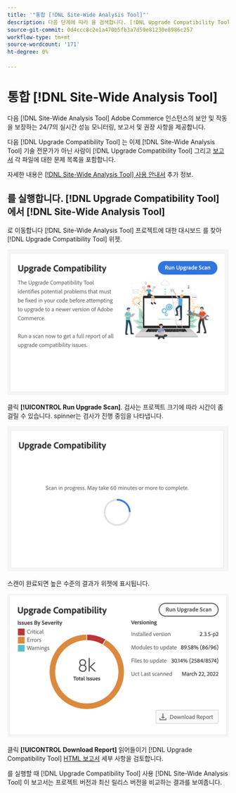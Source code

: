 ```yaml
---
title: '"통합 [!DNL Site-Wide Analysis Tool]"'
description: 다음 단계에 따라 을 검색합니다. [!DNL Upgrade Compatibility Tool] 보고서 출처 [!DNL Site-Wide Analysis Tool] 대시보드 를 사용하십시오.
source-git-commit: 0d4ccc8c2e1a470b5fb3a7d59e81230e8986c257
workflow-type: tm+mt
source-wordcount: '171'
ht-degree: 0%

---
```



# 통합 [!DNL Site-Wide Analysis Tool]

다음 [!DNL Site-Wide Analysis Tool] Adobe Commerce 인스턴스의 보안 및 작동을 보장하는 24/7의 실시간 성능 모니터링, 보고서 및 권장 사항을 제공합니다.

다음 [!DNL Upgrade Compatibility Tool] 는 이제 [!DNL Site-Wide Analysis Tool] 기술 전문가가 아닌 사람이 [!DNL Upgrade Compatibility Tool] 그리고 [보고서](../upgrade-compatibility-tool/reports.md) 각 파일에 대한 문제 목록을 포함합니다.

자세한 내용은 [[!DNL Site-Wide Analysis Tool] 사용 안내서](https://docs.magento.com/user-guide/reports/site-wide-analysis-tool.html) 추가 정보.

## 를 실행합니다. [!DNL Upgrade Compatibility Tool] 에서 [!DNL Site-Wide Analysis Tool]

로 이동합니다 [!DNL Site-Wide Analysis Tool] 프로젝트에 대한 대시보드 를 찾아 [!DNL Upgrade Compatibility Tool] 위젯.

![UCT SWAT 위젯 - 초기](../../assets/upgrade-guide/uct-swat-initial.png)

클릭 **[!UICONTROL Run Upgrade Scan]**. 검사는 프로젝트 크기에 따라 시간이 좀 걸릴 수 있습니다. spinner는 검사가 진행 중임을 나타냅니다.

![UCT SWAT 위젯 - 진행 중](../../assets/upgrade-guide/uct-swat-progress.png)

스캔이 완료되면 높은 수준의 결과가 위젯에 표시됩니다.

![UCT SWAT 위젯 - 결과](../../assets/upgrade-guide/uct-swat-results.png)

클릭 **[!UICONTROL Download Report]** 읽어들이기 [!DNL Upgrade Compatibility Tool] [HTML 보고서](../upgrade-compatibility-tool/reports.md#html-report) 세부 사항을 검토합니다.

를 실행할 때 [!DNL Upgrade Compatibility Tool] 사용 [!DNL Site-Wide Analysis Tool] 이 보고서는 프로젝트 버전과 최신 릴리스 버전을 비교하는 결과를 보여줍니다.
